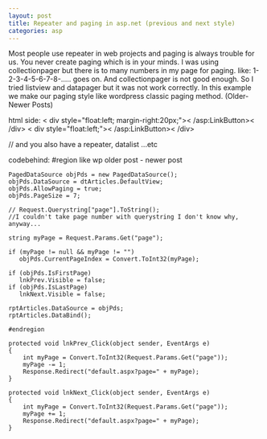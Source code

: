 ```yaml
---
layout: post
title: Repeater and paging in asp.net (previous and next style)
categories: asp
---
```



Most people use repeater in web projects and paging is always trouble for us. You never create paging which is in your minds. I was using collectionpager but there is to many numbers in my page for paging. like: 1-2-3-4-5-6-7-8-..... goes on. And collectionpager is not good enough. So I tried listview and datapager but it was not work correctly. In this example we make our paging style like wordpress classic paging method. (Older-Newer Posts)
 
html side:
< div style="float:left; margin-right:20px;">< /asp:LinkButton>< /div>
< div style="float:left;">< /asp:LinkButton>< /div>
 
// and you also have a repeater, datalist ...etc
 
codebehind:
    #region like wp older post - newer post
 
    PagedDataSource objPds = new PagedDataSource();
    objPds.DataSource = dtArticles.DefaultView;
    objPds.AllowPaging = true;
    objPds.PageSize = 7;
 
    // Request.Querystring["page"].ToString();
    //I couldn't take page number with querystring I don't know why, anyway...
 
    string myPage = Request.Params.Get("page");
 
    if (myPage != null && myPage != "")
       objPds.CurrentPageIndex = Convert.ToInt32(myPage);
 
    if (objPds.IsFirstPage)
       lnkPrev.Visible = false;
    if (objPds.IsLastPage)
       lnkNext.Visible = false;
 
    rptArticles.DataSource = objPds;
    rptArticles.DataBind();
 
    #endregion
 
    protected void lnkPrev_Click(object sender, EventArgs e)
    {
        int myPage = Convert.ToInt32(Request.Params.Get("page"));
        myPage -= 1;
        Response.Redirect("default.aspx?page=" + myPage);
    }
 
    protected void lnkNext_Click(object sender, EventArgs e)
    {
        int myPage = Convert.ToInt32(Request.Params.Get("page"));
        myPage += 1;
        Response.Redirect("default.aspx?page=" + myPage);
    }

